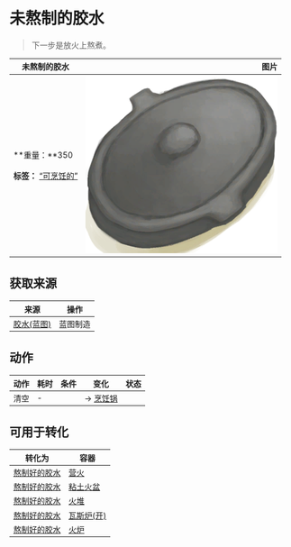 # 未熬制的胶水  
> 下一步是放火上熬煮。  
  
  未熬制的胶水  |   图片   
 ----  |  ----:   
 **重量：**350<br><br>**标签：**	[“可烹饪的”](tag_Cookable.md)  |  ![](Sprite/CookingPotClosed.png)   
  
## 获取来源  
来源  |  操作  
----  |  ----  
[胶水(蓝图)](Bp_Glue.md)  |  蓝图制造  
## 动作  
动作  |  耗时  |  条件  |  变化  |  状态  
----  |  ----  |  ----  |  ----  |  ----  
清空<br>  |  -  |    |  → [烹饪锅](CookingPot.md)  |    
## 可用于转化  
转化为  |  容器  
----  |  ----  
[熬制好的胶水](GlueCooked.md)  |  [营火](Campfire.md)  
[熬制好的胶水](GlueCooked.md)  |  [粘土火盆](ClayFirePit.md)  
[熬制好的胶水](GlueCooked.md)  |  [火堆](Fire.md)  
[熬制好的胶水](GlueCooked.md)  |  [瓦斯炉(开)](GasCookerOn.md)  
[熬制好的胶水](GlueCooked.md)  |  [火炉](Stove.md)  
